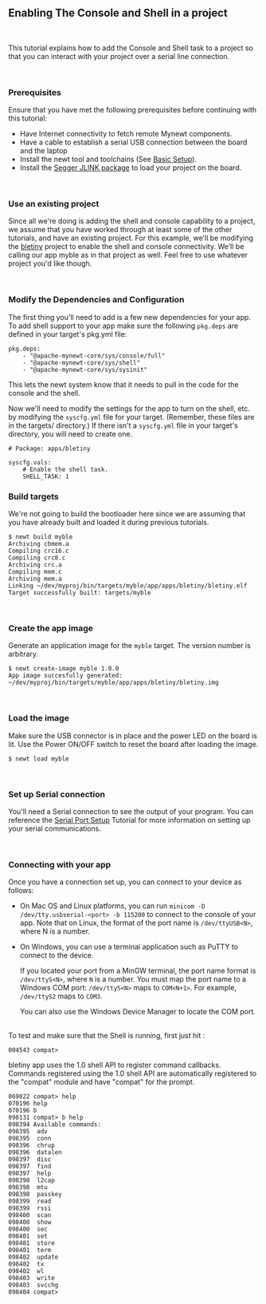 ## Enabling The Console and Shell in a project

<br>

This tutorial explains how to add the Console and Shell task to a project so that you 
can interact with your project over a serial line connection.

<br>

### Prerequisites
Ensure that you have met the following prerequisites before continuing with this tutorial:

* Have Internet connectivity to fetch remote Mynewt components.  
* Have a cable to establish a serial USB connection between the board and the laptop
* Install the newt tool and toolchains (See [Basic Setup](/os/get_started/get_started.md)).
* Install the [Segger JLINK package]( https://www.segger.com/jlink-software.html) to load your project on the board.

<br>

### Use an existing project

Since all we're doing is adding the shell and console capability to a project, we assume 
that you have worked through at least some of the other tutorials, and have an existing project.
For this example, we'll be modifying the [bletiny](bletiny_project.md) project to enable
the shell and console connectivity. We'll be calling our app myble as in that project as well. 
Feel free to use whatever project you'd like though.

<br>

### Modify the Dependencies and Configuration

The first thing you'll need to add is a few new dependencies for your app. To add shell support to 
your app make sure the following `pkg.deps` are defined in your target's pkg.yml file:

```
pkg.deps:
    - "@apache-mynewt-core/sys/console/full"
    - "@apache-mynewt-core/sys/shell"
    - "@apache-mynewt-core/sys/sysinit"
```

This lets the newt system know that it needs to pull in the code for the console and the shell.

Now we'll need to modify the settings for the app to turn on the shell, etc. by modifying the
`syscfg.yml` file for your target. (Remember, these files are in the targets/<app-name> directory.)
If there isn't a `syscfg.yml` file in your target's directory, you will need to create one.

```no-highlight
# Package: apps/bletiny

syscfg.vals:
    # Enable the shell task.
    SHELL_TASK: 1
```

### Build targets

We're not going to build the bootloader here since we are assuming that you have already
built and loaded it during previous tutorials.

```no-highlight
$ newt build myble
Archiving cbmem.a
Compiling crc16.c
Compiling crc8.c
Archiving crc.a
Compiling mem.c
Archiving mem.a
Linking ~/dev/myproj/bin/targets/myble/app/apps/bletiny/bletiny.elf
Target successfully built: targets/myble
```

<br>

### Create the app image

Generate an application image for the `myble` target. The version number is arbitrary.

```
$ newt create-image myble 1.0.0
App image succesfully generated: ~/dev/myproj/bin/targets/myble/app/apps/bletiny/bletiny.img
```

<br>

### Load the image

Make sure the USB connector is in place and the power LED on the board is lit. Use the Power ON/OFF switch to reset the board after loading the image.

```
$ newt load myble
```

<br>

### Set up Serial connection

You'll need a Serial connection to see the output of your program. You can reference the [Serial Port Setup](../get_started/serial_access.md) 
Tutorial for more information on setting up your serial communications.

<br>

### Connecting with your app

Once you have a connection set up, you can connect to your device as follows: 

* On Mac OS and Linux platforms, you can run ```minicom -D /dev/tty.usbserial-<port> -b 115200``` to connect to the console of your app. Note that on Linux, the format of the port name is `/dev/ttyUSB<N>`, where N is a number. 

* On Windows, you can use a terminal application such as PuTTY to connect to the device.  
	
	If you located your port from a MinGW terminal,  the port name format is `/dev/ttyS<N>`, where `N` is a number. You must map the port name to a Windows COM port: `/dev/ttyS<N>` maps to `COM<N+1>`. For example, `/dev/ttyS2` maps to  `COM3`. 
	
	You can also use the Windows Device Manager to locate the COM port.

<br>
To test and make sure that the Shell is running, first just hit <return>:
    
```no-highlight
004543 compat>
```

bletiny app uses the 1.0 shell API to register command callbacks. Commands registered using the 1.0 shell API are automatically registered to the "compat" module and have "compat" for the prompt.

```no-highlight
069822 compat> help
070196 help
070196 b
098131 compat> b help
098394 Available commands:
098395  adv
098395  conn
098396  chrup
098396  datalen
098397  disc
098397  find
098397  help
098398  l2cap
098398  mtu
098398  passkey
098399  read
098399  rssi
098400  scan
098400  show
098400  sec
098401  set
098401  store
098401  term
098402  update
098402  tx
098402  wl
098403  write
098403  svcchg
098404 compat>
```
